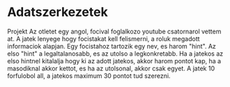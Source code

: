 # Adatszerkezetek
Projekt
Az otletet egy angol, focival foglalkozo youtube csatornarol vettem at. A jatek lenyege hogy focistakat kell felismerni, a roluk megadott informaciok alapjan. Egy focistahoz tartozik egy nev, es harom "hint". Az elso "hint" a legaltalanosabb, es az utolso a legkonkretabb. Ha a jatekos az elso hintnel kitalalja hogy ki az adott jatekos, akkor harom pontot kap, ha a masodiknal akkor kettot, es ha az utolsonal, akkor csak egyet. A jatek 10 forfulobol all, a jatekos maximum 30 pontot tud szerezni.
